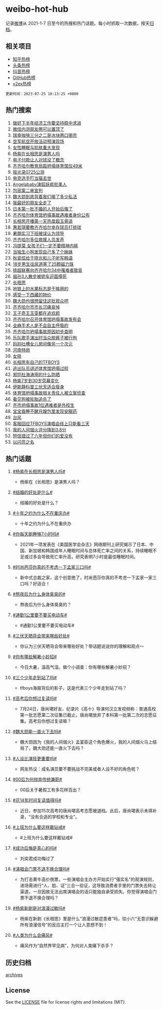 # weibo-hot-hub

记录[微博](https://www.weibo.com)从 2021-1-7 日至今的热搜和热门话题。每小时抓取一次数据，按天[归档](archives)。

## 相关项目

- [知乎热榜](https://github.com/lonnyzhang423/zhihu-hot-hub)
- [头条热榜](https://github.com/lonnyzhang423/toutiao-hot-hub)
- [抖音热榜](https://github.com/lonnyzhang423/douyin-hot-hub)
- [GitHub热榜](https://github.com/lonnyzhang423/github-hot-hub)
- [v2ex热榜](https://github.com/lonnyzhang423/v2ex-hot-hub)


`更新时间：2023-07-25 10:13:25 +0800`

## 热门搜索

1. [做好下半年经济工作要坚持稳中求进](https://m.weibo.cn/search?containerid=100103type%3D1%26t%3D10%26q%3D%23%E5%81%9A%E5%A5%BD%E4%B8%8B%E5%8D%8A%E5%B9%B4%E7%BB%8F%E6%B5%8E%E5%B7%A5%E4%BD%9C%E8%A6%81%E5%9D%9A%E6%8C%81%E7%A8%B3%E4%B8%AD%E6%B1%82%E8%BF%9B%23&stream_entry_id=51&isnewpage=1&extparam=seat%3D1%26dgr%3D0%26stream_entry_id%3D51%26pos%3D0%26c_type%3D51%26filter_type%3Drealtimehot%26cate%3D10103%26display_time%3D1690251204%26pre_seqid%3D169025120442302265684&luicode=10000011&lfid=106003type%253D25%2526t%253D3%2526disable_hot%253D1%2526filter_type%253Drealtimehot)
1. [微信内测朋友圈可以置顶了](https://m.weibo.cn/search?containerid=100103type%3D1%26t%3D10%26q%3D%23%E5%BE%AE%E4%BF%A1%E5%86%85%E6%B5%8B%E6%9C%8B%E5%8F%8B%E5%9C%88%E5%8F%AF%E4%BB%A5%E7%BD%AE%E9%A1%B6%E4%BA%86%23&stream_entry_id=31&isnewpage=1&extparam=seat%3D1%26pos%3D0%26realpos%3D1%26lcate%3D5001%26dgr%3D0%26cate%3D5001%26stream_entry_id%3D31%26q%3D%2523%25E5%25BE%25AE%25E4%25BF%25A1%25E5%2586%2585%25E6%25B5%258B%25E6%259C%258B%25E5%258F%258B%25E5%259C%2588%25E5%258F%25AF%25E4%25BB%25A5%25E7%25BD%25AE%25E9%25A1%25B6%25E4%25BA%2586%2523%26filter_type%3Drealtimehot%26c_type%3D31%26flag%3D2%26band_rank%3D1%26display_time%3D1690251204%26pre_seqid%3D169025120442302265684&luicode=10000011&lfid=106003type%253D25%2526t%253D3%2526disable_hot%253D1%2526filter_type%253Drealtimehot)
1. [瑞幸咖啡三分之二是冰块两口喝完](https://m.weibo.cn/search?containerid=100103type%3D1%26t%3D10%26q%3D%23%E7%91%9E%E5%B9%B8%E5%92%96%E5%95%A1%E4%B8%89%E5%88%86%E4%B9%8B%E4%BA%8C%E6%98%AF%E5%86%B0%E5%9D%97%E4%B8%A4%E5%8F%A3%E5%96%9D%E5%AE%8C%23&stream_entry_id=31&isnewpage=1&extparam=seat%3D1%26pos%3D1%26realpos%3D2%26lcate%3D5001%26dgr%3D0%26cate%3D5001%26stream_entry_id%3D31%26q%3D%2523%25E7%2591%259E%25E5%25B9%25B8%25E5%2592%2596%25E5%2595%25A1%25E4%25B8%2589%25E5%2588%2586%25E4%25B9%258B%25E4%25BA%258C%25E6%2598%25AF%25E5%2586%25B0%25E5%259D%2597%25E4%25B8%25A4%25E5%258F%25A3%25E5%2596%259D%25E5%25AE%258C%2523%26filter_type%3Drealtimehot%26c_type%3D31%26flag%3D2%26band_rank%3D2%26display_time%3D1690251204%26pre_seqid%3D169025120442302265684&luicode=10000011&lfid=106003type%253D25%2526t%253D3%2526disable_hot%253D1%2526filter_type%253Drealtimehot)
1. [空军航空开放活动预演现场](https://m.weibo.cn/search?containerid=100103type%3D1%26t%3D10%26q%3D%23%E7%A9%BA%E5%86%9B%E8%88%AA%E7%A9%BA%E5%BC%80%E6%94%BE%E6%B4%BB%E5%8A%A8%E9%A2%84%E6%BC%94%E7%8E%B0%E5%9C%BA%23&stream_entry_id=31&isnewpage=1&extparam=seat%3D1%26pos%3D2%26realpos%3D3%26lcate%3D5001%26dgr%3D0%26cate%3D5001%26stream_entry_id%3D31%26q%3D%2523%25E7%25A9%25BA%25E5%2586%259B%25E8%2588%25AA%25E7%25A9%25BA%25E5%25BC%2580%25E6%2594%25BE%25E6%25B4%25BB%25E5%258A%25A8%25E9%25A2%2584%25E6%25BC%2594%25E7%258E%25B0%25E5%259C%25BA%2523%26filter_type%3Drealtimehot%26c_type%3D31%26flag%3D0%26band_rank%3D3%26display_time%3D1690251204%26pre_seqid%3D169025120442302265684&luicode=10000011&lfid=106003type%253D25%2526t%253D3%2526disable_hot%253D1%2526filter_type%253Drealtimehot)
1. [女性睡眠与肌肤重大发现](https://m.weibo.cn/search?containerid=100103type%3D1%26t%3D10%26q%3D%23%E5%A5%B3%E6%80%A7%E7%9D%A1%E7%9C%A0%E4%B8%8E%E8%82%8C%E8%82%A4%E9%87%8D%E5%A4%A7%E5%8F%91%E7%8E%B0%23&stream_entry_id=31&isnewpage=1&extparam=seat%3D1%26is_ad_pos%3D1%26pos%3D3%26lcate%3D5001%26topic_ad%3D1%26dgr%3D0%26cate%3D5001%26stream_entry_id%3D31%26q%3D%2523%25E5%25A5%25B3%25E6%2580%25A7%25E7%259D%25A1%25E7%259C%25A0%25E4%25B8%258E%25E8%2582%258C%25E8%2582%25A4%25E9%2587%258D%25E5%25A4%25A7%25E5%258F%2591%25E7%258E%25B0%2523%26filter_type%3Drealtimehot%26c_type%3D31%26adid%3D197213%26band_rank%3D4%26display_time%3D1690251204%26pre_seqid%3D169025120442302265684&luicode=10000011&lfid=106003type%253D25%2526t%253D3%2526disable_hot%253D1%2526filter_type%253Drealtimehot)
1. [杨紫在长相思是演男人吗](https://m.weibo.cn/search?containerid=100103type%3D1%26t%3D10%26q%3D%23%E6%9D%A8%E7%B4%AB%E5%9C%A8%E9%95%BF%E7%9B%B8%E6%80%9D%E6%98%AF%E6%BC%94%E7%94%B7%E4%BA%BA%E5%90%97%23&stream_entry_id=31&isnewpage=1&extparam=seat%3D1%26pos%3D4%26realpos%3D4%26lcate%3D5001%26dgr%3D0%26cate%3D5001%26stream_entry_id%3D31%26q%3D%2523%25E6%259D%25A8%25E7%25B4%25AB%25E5%259C%25A8%25E9%2595%25BF%25E7%259B%25B8%25E6%2580%259D%25E6%2598%25AF%25E6%25BC%2594%25E7%2594%25B7%25E4%25BA%25BA%25E5%2590%2597%2523%26filter_type%3Drealtimehot%26c_type%3D31%26flag%3D2%26band_rank%3D4%26display_time%3D1690251204%26pre_seqid%3D169025120442302265684&luicode=10000011&lfid=106003type%253D25%2526t%253D3%2526disable_hot%253D1%2526filter_type%253Drealtimehot)
1. [电子付款让人对钱没了概念](https://m.weibo.cn/search?containerid=100103type%3D1%26t%3D10%26q%3D%23%E7%94%B5%E5%AD%90%E4%BB%98%E6%AC%BE%E8%AE%A9%E4%BA%BA%E5%AF%B9%E9%92%B1%E6%B2%A1%E4%BA%86%E6%A6%82%E5%BF%B5%23&stream_entry_id=31&isnewpage=1&extparam=seat%3D1%26pos%3D5%26realpos%3D5%26lcate%3D5001%26dgr%3D0%26cate%3D5001%26stream_entry_id%3D31%26q%3D%2523%25E7%2594%25B5%25E5%25AD%2590%25E4%25BB%2598%25E6%25AC%25BE%25E8%25AE%25A9%25E4%25BA%25BA%25E5%25AF%25B9%25E9%2592%25B1%25E6%25B2%25A1%25E4%25BA%2586%25E6%25A6%2582%25E5%25BF%25B5%2523%26filter_type%3Drealtimehot%26c_type%3D31%26flag%3D0%26band_rank%3D5%26display_time%3D1690251204%26pre_seqid%3D169025120442302265684&luicode=10000011&lfid=106003type%253D25%2526t%253D3%2526disable_hot%253D1%2526filter_type%253Drealtimehot)
1. [齐齐哈尔教育局距坍塌体育馆仅49米](https://m.weibo.cn/search?containerid=100103type%3D1%26t%3D10%26q%3D%23%E9%BD%90%E9%BD%90%E5%93%88%E5%B0%94%E6%95%99%E8%82%B2%E5%B1%80%E8%B7%9D%E5%9D%8D%E5%A1%8C%E4%BD%93%E8%82%B2%E9%A6%86%E4%BB%8549%E7%B1%B3%23&stream_entry_id=31&isnewpage=1&extparam=seat%3D1%26pos%3D6%26realpos%3D6%26lcate%3D5001%26dgr%3D0%26cate%3D5001%26stream_entry_id%3D31%26q%3D%2523%25E9%25BD%2590%25E9%25BD%2590%25E5%2593%2588%25E5%25B0%2594%25E6%2595%2599%25E8%2582%25B2%25E5%25B1%2580%25E8%25B7%259D%25E5%259D%258D%25E5%25A1%258C%25E4%25BD%2593%25E8%2582%25B2%25E9%25A6%2586%25E4%25BB%258549%25E7%25B1%25B3%2523%26filter_type%3Drealtimehot%26c_type%3D31%26flag%3D1%26band_rank%3D6%26display_time%3D1690251204%26pre_seqid%3D169025120442302265684&luicode=10000011&lfid=106003type%253D25%2526t%253D3%2526disable_hot%253D1%2526filter_type%253Drealtimehot)
1. [摇光录0725公测](https://m.weibo.cn/search?containerid=100103type%3D1%26t%3D10%26q%3D%23%E6%91%87%E5%85%89%E5%BD%950725%E5%85%AC%E6%B5%8B%23&stream_entry_id=31&isnewpage=1&extparam=seat%3D1%26is_ad_pos%3D1%26pos%3D7%26lcate%3D5001%26topic_ad%3D1%26dgr%3D0%26cate%3D5001%26stream_entry_id%3D31%26q%3D%2523%25E6%2591%2587%25E5%2585%2589%25E5%25BD%25950725%25E5%2585%25AC%25E6%25B5%258B%2523%26filter_type%3Drealtimehot%26c_type%3D31%26adid%3D196485%26band_rank%3D7%26display_time%3D1690251204%26pre_seqid%3D169025120442302265684&luicode=10000011&lfid=106003type%253D25%2526t%253D3%2526disable_hot%253D1%2526filter_type%253Drealtimehot)
1. [电竞选手叮当猫去世](https://m.weibo.cn/search?containerid=100103type%3D1%26t%3D10%26q%3D%E7%94%B5%E7%AB%9E%E9%80%89%E6%89%8B%E5%8F%AE%E5%BD%93%E7%8C%AB%E5%8E%BB%E4%B8%96&stream_entry_id=31&isnewpage=1&extparam=seat%3D1%26pos%3D8%26realpos%3D7%26lcate%3D5001%26dgr%3D0%26cate%3D5001%26stream_entry_id%3D31%26q%3D%25E7%2594%25B5%25E7%25AB%259E%25E9%2580%2589%25E6%2589%258B%25E5%258F%25AE%25E5%25BD%2593%25E7%258C%25AB%25E5%258E%25BB%25E4%25B8%2596%26filter_type%3Drealtimehot%26c_type%3D31%26flag%3D2%26band_rank%3D7%26display_time%3D1690251204%26pre_seqid%3D169025120442302265684&luicode=10000011&lfid=106003type%253D25%2526t%253D3%2526disable_hot%253D1%2526filter_type%253Drealtimehot)
1. [Angelababy演狐妖疯批美人](https://m.weibo.cn/search?containerid=100103type%3D1%26t%3D10%26q%3D%23Angelababy%E6%BC%94%E7%8B%90%E5%A6%96%E7%96%AF%E6%89%B9%E7%BE%8E%E4%BA%BA%23&stream_entry_id=31&isnewpage=1&extparam=seat%3D1%26pos%3D9%26realpos%3D8%26lcate%3D5001%26dgr%3D0%26cate%3D5001%26stream_entry_id%3D31%26q%3D%2523Angelababy%25E6%25BC%2594%25E7%258B%2590%25E5%25A6%2596%25E7%2596%25AF%25E6%2589%25B9%25E7%25BE%258E%25E4%25BA%25BA%2523%26filter_type%3Drealtimehot%26c_type%3D31%26flag%3D1%26band_rank%3D8%26display_time%3D1690251204%26pre_seqid%3D169025120442302265684&luicode=10000011&lfid=106003type%253D25%2526t%253D3%2526disable_hot%253D1%2526filter_type%253Drealtimehot)
1. [包丽案二审宣判](https://m.weibo.cn/search?containerid=100103type%3D1%26t%3D10%26q%3D%23%E5%8C%85%E4%B8%BD%E6%A1%88%E4%BA%8C%E5%AE%A1%E5%AE%A3%E5%88%A4%23&stream_entry_id=31&isnewpage=1&extparam=seat%3D1%26pos%3D10%26realpos%3D9%26lcate%3D5001%26dgr%3D0%26cate%3D5001%26stream_entry_id%3D31%26q%3D%2523%25E5%258C%2585%25E4%25B8%25BD%25E6%25A1%2588%25E4%25BA%258C%25E5%25AE%25A1%25E5%25AE%25A3%25E5%2588%25A4%2523%26filter_type%3Drealtimehot%26c_type%3D31%26flag%3D1%26band_rank%3D9%26display_time%3D1690251204%26pre_seqid%3D169025120442302265684&luicode=10000011&lfid=106003type%253D25%2526t%253D3%2526disable_hot%253D1%2526filter_type%253Drealtimehot)
1. [魏大勋到底背着我们接了多少私活](https://m.weibo.cn/search?containerid=100103type%3D1%26t%3D10%26q%3D%23%E9%AD%8F%E5%A4%A7%E5%8B%8B%E5%88%B0%E5%BA%95%E8%83%8C%E7%9D%80%E6%88%91%E4%BB%AC%E6%8E%A5%E4%BA%86%E5%A4%9A%E5%B0%91%E7%A7%81%E6%B4%BB%23&stream_entry_id=31&isnewpage=1&extparam=seat%3D1%26pos%3D11%26realpos%3D10%26lcate%3D5001%26dgr%3D0%26cate%3D5001%26stream_entry_id%3D31%26q%3D%2523%25E9%25AD%258F%25E5%25A4%25A7%25E5%258B%258B%25E5%2588%25B0%25E5%25BA%2595%25E8%2583%258C%25E7%259D%2580%25E6%2588%2591%25E4%25BB%25AC%25E6%258E%25A5%25E4%25BA%2586%25E5%25A4%259A%25E5%25B0%2591%25E7%25A7%2581%25E6%25B4%25BB%2523%26filter_type%3Drealtimehot%26c_type%3D31%26flag%3D1%26band_rank%3D10%26display_time%3D1690251204%26pre_seqid%3D169025120442302265684&luicode=10000011&lfid=106003type%253D25%2526t%253D3%2526disable_hot%253D1%2526filter_type%253Drealtimehot)
1. [我最好的朋友全走了](https://m.weibo.cn/search?containerid=100103type%3D1%26t%3D10%26q%3D%23%E6%88%91%E6%9C%80%E5%A5%BD%E7%9A%84%E6%9C%8B%E5%8F%8B%E5%85%A8%E8%B5%B0%E4%BA%86%23&stream_entry_id=31&isnewpage=1&extparam=seat%3D1%26pos%3D12%26realpos%3D11%26lcate%3D5001%26dgr%3D0%26cate%3D5001%26stream_entry_id%3D31%26q%3D%2523%25E6%2588%2591%25E6%259C%2580%25E5%25A5%25BD%25E7%259A%2584%25E6%259C%258B%25E5%258F%258B%25E5%2585%25A8%25E8%25B5%25B0%25E4%25BA%2586%2523%26filter_type%3Drealtimehot%26c_type%3D31%26flag%3D2%26band_rank%3D11%26display_time%3D1690251204%26pre_seqid%3D169025120442302265684&luicode=10000011&lfid=106003type%253D25%2526t%253D3%2526disable_hot%253D1%2526filter_type%253Drealtimehot)
1. [日本第一批不婚的人开始后悔了](https://m.weibo.cn/search?containerid=100103type%3D1%26t%3D10%26q%3D%23%E6%97%A5%E6%9C%AC%E7%AC%AC%E4%B8%80%E6%89%B9%E4%B8%8D%E5%A9%9A%E7%9A%84%E4%BA%BA%E5%BC%80%E5%A7%8B%E5%90%8E%E6%82%94%E4%BA%86%23&stream_entry_id=31&isnewpage=1&extparam=seat%3D1%26pos%3D13%26realpos%3D12%26lcate%3D5001%26dgr%3D0%26cate%3D5001%26stream_entry_id%3D31%26q%3D%2523%25E6%2597%25A5%25E6%259C%25AC%25E7%25AC%25AC%25E4%25B8%2580%25E6%2589%25B9%25E4%25B8%258D%25E5%25A9%259A%25E7%259A%2584%25E4%25BA%25BA%25E5%25BC%2580%25E5%25A7%258B%25E5%2590%258E%25E6%2582%2594%25E4%25BA%2586%2523%26filter_type%3Drealtimehot%26c_type%3D31%26flag%3D0%26band_rank%3D12%26display_time%3D1690251204%26pre_seqid%3D169025120442302265684&luicode=10000011&lfid=106003type%253D25%2526t%253D3%2526disable_hot%253D1%2526filter_type%253Drealtimehot)
1. [齐齐哈尔体育馆坍塌事故遇难者身份公布](https://m.weibo.cn/search?containerid=100103type%3D1%26t%3D10%26q%3D%23%E9%BD%90%E9%BD%90%E5%93%88%E5%B0%94%E4%BD%93%E8%82%B2%E9%A6%86%E5%9D%8D%E5%A1%8C%E4%BA%8B%E6%95%85%E9%81%87%E9%9A%BE%E8%80%85%E8%BA%AB%E4%BB%BD%E5%85%AC%E5%B8%83%23&stream_entry_id=31&isnewpage=1&extparam=seat%3D1%26pos%3D14%26realpos%3D13%26lcate%3D5001%26dgr%3D0%26cate%3D5001%26stream_entry_id%3D31%26q%3D%2523%25E9%25BD%2590%25E9%25BD%2590%25E5%2593%2588%25E5%25B0%2594%25E4%25BD%2593%25E8%2582%25B2%25E9%25A6%2586%25E5%259D%258D%25E5%25A1%258C%25E4%25BA%258B%25E6%2595%2585%25E9%2581%2587%25E9%259A%25BE%25E8%2580%2585%25E8%25BA%25AB%25E4%25BB%25BD%25E5%2585%25AC%25E5%25B8%2583%2523%26filter_type%3Drealtimehot%26c_type%3D31%26flag%3D0%26band_rank%3D13%26display_time%3D1690251204%26pre_seqid%3D169025120442302265684&luicode=10000011&lfid=106003type%253D25%2526t%253D3%2526disable_hot%253D1%2526filter_type%253Drealtimehot)
1. [长相思开播第一天热度超玉骨遥](https://m.weibo.cn/search?containerid=100103type%3D1%26t%3D10%26q%3D%23%E9%95%BF%E7%9B%B8%E6%80%9D%E5%BC%80%E6%92%AD%E7%AC%AC%E4%B8%80%E5%A4%A9%E7%83%AD%E5%BA%A6%E8%B6%85%E7%8E%89%E9%AA%A8%E9%81%A5%23&stream_entry_id=31&isnewpage=1&extparam=seat%3D1%26pos%3D15%26realpos%3D14%26lcate%3D5001%26dgr%3D0%26cate%3D5001%26stream_entry_id%3D31%26q%3D%2523%25E9%2595%25BF%25E7%259B%25B8%25E6%2580%259D%25E5%25BC%2580%25E6%2592%25AD%25E7%25AC%25AC%25E4%25B8%2580%25E5%25A4%25A9%25E7%2583%25AD%25E5%25BA%25A6%25E8%25B6%2585%25E7%258E%2589%25E9%25AA%25A8%25E9%2581%25A5%2523%26filter_type%3Drealtimehot%26c_type%3D31%26flag%3D1%26band_rank%3D14%26display_time%3D1690251204%26pre_seqid%3D169025120442302265684&luicode=10000011&lfid=106003type%253D25%2526t%253D3%2526disable_hot%253D1%2526filter_type%253Drealtimehot)
1. [惠若琪要教齐齐哈尔幸存球员打排球](https://m.weibo.cn/search?containerid=100103type%3D1%26t%3D10%26q%3D%23%E6%83%A0%E8%8B%A5%E7%90%AA%E8%A6%81%E6%95%99%E9%BD%90%E9%BD%90%E5%93%88%E5%B0%94%E5%B9%B8%E5%AD%98%E7%90%83%E5%91%98%E6%89%93%E6%8E%92%E7%90%83%23&stream_entry_id=31&isnewpage=1&extparam=seat%3D1%26pos%3D16%26realpos%3D15%26lcate%3D5001%26dgr%3D0%26cate%3D5001%26stream_entry_id%3D31%26q%3D%2523%25E6%2583%25A0%25E8%258B%25A5%25E7%2590%25AA%25E8%25A6%2581%25E6%2595%2599%25E9%25BD%2590%25E9%25BD%2590%25E5%2593%2588%25E5%25B0%2594%25E5%25B9%25B8%25E5%25AD%2598%25E7%2590%2583%25E5%2591%2598%25E6%2589%2593%25E6%258E%2592%25E7%2590%2583%2523%26filter_type%3Drealtimehot%26c_type%3D31%26flag%3D0%26band_rank%3D15%26display_time%3D1690251204%26pre_seqid%3D169025120442302265684&luicode=10000011&lfid=106003type%253D25%2526t%253D3%2526disable_hot%253D1%2526filter_type%253Drealtimehot)
1. [暑期实习下班被误认为领导](https://m.weibo.cn/search?containerid=100103type%3D1%26t%3D10%26q%3D%23%E6%9A%91%E6%9C%9F%E5%AE%9E%E4%B9%A0%E4%B8%8B%E7%8F%AD%E8%A2%AB%E8%AF%AF%E8%AE%A4%E4%B8%BA%E9%A2%86%E5%AF%BC%23&stream_entry_id=31&isnewpage=1&extparam=seat%3D1%26pos%3D17%26realpos%3D16%26lcate%3D5001%26dgr%3D0%26cate%3D5001%26stream_entry_id%3D31%26q%3D%2523%25E6%259A%2591%25E6%259C%259F%25E5%25AE%259E%25E4%25B9%25A0%25E4%25B8%258B%25E7%258F%25AD%25E8%25A2%25AB%25E8%25AF%25AF%25E8%25AE%25A4%25E4%25B8%25BA%25E9%25A2%2586%25E5%25AF%25BC%2523%26filter_type%3Drealtimehot%26c_type%3D31%26flag%3D1%26band_rank%3D16%26display_time%3D1690251204%26pre_seqid%3D169025120442302265684&luicode=10000011&lfid=106003type%253D25%2526t%253D3%2526disable_hot%253D1%2526filter_type%253Drealtimehot)
1. [齐齐哈尔多位救援人员发声](https://m.weibo.cn/search?containerid=100103type%3D1%26t%3D10%26q%3D%23%E9%BD%90%E9%BD%90%E5%93%88%E5%B0%94%E5%A4%9A%E4%BD%8D%E6%95%91%E6%8F%B4%E4%BA%BA%E5%91%98%E5%8F%91%E5%A3%B0%23&stream_entry_id=31&isnewpage=1&extparam=seat%3D1%26pos%3D18%26realpos%3D17%26lcate%3D5001%26dgr%3D0%26cate%3D5001%26stream_entry_id%3D31%26q%3D%2523%25E9%25BD%2590%25E9%25BD%2590%25E5%2593%2588%25E5%25B0%2594%25E5%25A4%259A%25E4%25BD%258D%25E6%2595%2591%25E6%258F%25B4%25E4%25BA%25BA%25E5%2591%2598%25E5%258F%2591%25E5%25A3%25B0%2523%26filter_type%3Drealtimehot%26c_type%3D31%26flag%3D0%26band_rank%3D17%26display_time%3D1690251204%26pre_seqid%3D169025120442302265684&luicode=10000011&lfid=106003type%253D25%2526t%253D3%2526disable_hot%253D1%2526filter_type%253Drealtimehot)
1. [冯提莫 女孩子们一定不要精神内耗](https://m.weibo.cn/search?containerid=100103type%3D1%26t%3D10%26q%3D%E5%86%AF%E6%8F%90%E8%8E%AB+%E5%A5%B3%E5%AD%A9%E5%AD%90%E4%BB%AC%E4%B8%80%E5%AE%9A%E4%B8%8D%E8%A6%81%E7%B2%BE%E7%A5%9E%E5%86%85%E8%80%97&stream_entry_id=31&isnewpage=1&extparam=seat%3D1%26pos%3D19%26realpos%3D18%26lcate%3D5001%26dgr%3D0%26cate%3D5001%26stream_entry_id%3D31%26q%3D%25E5%2586%25AF%25E6%258F%2590%25E8%258E%25AB%2520%25E5%25A5%25B3%25E5%25AD%25A9%25E5%25AD%2590%25E4%25BB%25AC%25E4%25B8%2580%25E5%25AE%259A%25E4%25B8%258D%25E8%25A6%2581%25E7%25B2%25BE%25E7%25A5%259E%25E5%2586%2585%25E8%2580%2597%26filter_type%3Drealtimehot%26c_type%3D31%26flag%3D0%26band_rank%3D18%26display_time%3D1690251204%26pre_seqid%3D169025120442302265684&luicode=10000011&lfid=106003type%253D25%2526t%253D3%2526disable_hot%253D1%2526filter_type%253Drealtimehot)
1. [当独生小狗发现自己多了个妹妹](https://m.weibo.cn/search?containerid=100103type%3D1%26t%3D10%26q%3D%E5%BD%93%E7%8B%AC%E7%94%9F%E5%B0%8F%E7%8B%97%E5%8F%91%E7%8E%B0%E8%87%AA%E5%B7%B1%E5%A4%9A%E4%BA%86%E4%B8%AA%E5%A6%B9%E5%A6%B9&stream_entry_id=31&isnewpage=1&extparam=seat%3D1%26pos%3D20%26realpos%3D19%26lcate%3D5001%26dgr%3D0%26cate%3D5001%26stream_entry_id%3D31%26q%3D%25E5%25BD%2593%25E7%258B%25AC%25E7%2594%259F%25E5%25B0%258F%25E7%258B%2597%25E5%258F%2591%25E7%258E%25B0%25E8%2587%25AA%25E5%25B7%25B1%25E5%25A4%259A%25E4%25BA%2586%25E4%25B8%25AA%25E5%25A6%25B9%25E5%25A6%25B9%26filter_type%3Drealtimehot%26c_type%3D31%26flag%3D0%26band_rank%3D19%26display_time%3D1690251204%26pre_seqid%3D169025120442302265684&luicode=10000011&lfid=106003type%253D25%2526t%253D3%2526disable_hot%253D1%2526filter_type%253Drealtimehot)
1. [秋瓷炫给于晓光和儿子听写韩语](https://m.weibo.cn/search?containerid=100103type%3D1%26t%3D10%26q%3D%23%E7%A7%8B%E7%93%B7%E7%82%AB%E7%BB%99%E4%BA%8E%E6%99%93%E5%85%89%E5%92%8C%E5%84%BF%E5%AD%90%E5%90%AC%E5%86%99%E9%9F%A9%E8%AF%AD%23&stream_entry_id=31&isnewpage=1&extparam=seat%3D1%26pos%3D21%26realpos%3D20%26lcate%3D5001%26dgr%3D0%26cate%3D5001%26stream_entry_id%3D31%26q%3D%2523%25E7%25A7%258B%25E7%2593%25B7%25E7%2582%25AB%25E7%25BB%2599%25E4%25BA%258E%25E6%2599%2593%25E5%2585%2589%25E5%2592%258C%25E5%2584%25BF%25E5%25AD%2590%25E5%2590%25AC%25E5%2586%2599%25E9%259F%25A9%25E8%25AF%25AD%2523%26filter_type%3Drealtimehot%26c_type%3D31%26flag%3D0%26band_rank%3D20%26display_time%3D1690251204%26pre_seqid%3D169025120442302265684&luicode=10000011&lfid=106003type%253D25%2526t%253D3%2526disable_hot%253D1%2526filter_type%253Drealtimehot)
1. [18岁男生往尿道塞了25颗磁力珠](https://m.weibo.cn/search?containerid=100103type%3D1%26t%3D10%26q%3D%2318%E5%B2%81%E7%94%B7%E7%94%9F%E5%BE%80%E5%B0%BF%E9%81%93%E5%A1%9E%E4%BA%8625%E9%A2%97%E7%A3%81%E5%8A%9B%E7%8F%A0%23&stream_entry_id=31&isnewpage=1&extparam=seat%3D1%26pos%3D22%26realpos%3D21%26lcate%3D5001%26dgr%3D0%26cate%3D5001%26stream_entry_id%3D31%26q%3D%252318%25E5%25B2%2581%25E7%2594%25B7%25E7%2594%259F%25E5%25BE%2580%25E5%25B0%25BF%25E9%2581%2593%25E5%25A1%259E%25E4%25BA%258625%25E9%25A2%2597%25E7%25A3%2581%25E5%258A%259B%25E7%258F%25A0%2523%26filter_type%3Drealtimehot%26c_type%3D31%26flag%3D1%26band_rank%3D21%26display_time%3D1690251204%26pre_seqid%3D169025120442302265684&luicode=10000011&lfid=106003type%253D25%2526t%253D3%2526disable_hot%253D1%2526filter_type%253Drealtimehot)
1. [排超联赛向齐齐哈尔34中罹难者致哀](https://m.weibo.cn/search?containerid=100103type%3D1%26t%3D10%26q%3D%23%E6%8E%92%E8%B6%85%E8%81%94%E8%B5%9B%E5%90%91%E9%BD%90%E9%BD%90%E5%93%88%E5%B0%9434%E4%B8%AD%E7%BD%B9%E9%9A%BE%E8%80%85%E8%87%B4%E5%93%80%23&stream_entry_id=31&isnewpage=1&extparam=seat%3D1%26pos%3D23%26realpos%3D22%26lcate%3D5001%26dgr%3D0%26cate%3D5001%26stream_entry_id%3D31%26q%3D%2523%25E6%258E%2592%25E8%25B6%2585%25E8%2581%2594%25E8%25B5%259B%25E5%2590%2591%25E9%25BD%2590%25E9%25BD%2590%25E5%2593%2588%25E5%25B0%259434%25E4%25B8%25AD%25E7%25BD%25B9%25E9%259A%25BE%25E8%2580%2585%25E8%2587%25B4%25E5%2593%2580%2523%26filter_type%3Drealtimehot%26c_type%3D31%26flag%3D1%26band_rank%3D22%26display_time%3D1690251204%26pre_seqid%3D169025120442302265684&luicode=10000011&lfid=106003type%253D25%2526t%253D3%2526disable_hot%253D1%2526filter_type%253Drealtimehot)
1. [祖孙3人散步被轿车迎面撞死](https://m.weibo.cn/search?containerid=100103type%3D1%26t%3D10%26q%3D%23%E7%A5%96%E5%AD%993%E4%BA%BA%E6%95%A3%E6%AD%A5%E8%A2%AB%E8%BD%BF%E8%BD%A6%E8%BF%8E%E9%9D%A2%E6%92%9E%E6%AD%BB%23&stream_entry_id=31&isnewpage=1&extparam=seat%3D1%26pos%3D24%26realpos%3D23%26lcate%3D5001%26dgr%3D0%26cate%3D5001%26stream_entry_id%3D31%26q%3D%2523%25E7%25A5%2596%25E5%25AD%25993%25E4%25BA%25BA%25E6%2595%25A3%25E6%25AD%25A5%25E8%25A2%25AB%25E8%25BD%25BF%25E8%25BD%25A6%25E8%25BF%258E%25E9%259D%25A2%25E6%2592%259E%25E6%25AD%25BB%2523%26filter_type%3Drealtimehot%26c_type%3D31%26flag%3D0%26band_rank%3D23%26display_time%3D1690251204%26pre_seqid%3D169025120442302265684&luicode=10000011&lfid=106003type%253D25%2526t%253D3%2526disable_hot%253D1%2526filter_type%253Drealtimehot)
1. [长相思](https://m.weibo.cn/search?containerid=100103type%3D1%26t%3D10%26q%3D%E9%95%BF%E7%9B%B8%E6%80%9D&stream_entry_id=31&isnewpage=1&extparam=seat%3D1%26pos%3D25%26realpos%3D24%26lcate%3D5001%26dgr%3D0%26cate%3D5001%26stream_entry_id%3D31%26q%3D%25E9%2595%25BF%25E7%259B%25B8%25E6%2580%259D%26filter_type%3Drealtimehot%26c_type%3D31%26flag%3D0%26band_rank%3D24%26display_time%3D1690251204%26pre_seqid%3D169025120442302265684&luicode=10000011&lfid=106003type%253D25%2526t%253D3%2526disable_hot%253D1%2526filter_type%253Drealtimehot)
1. [地铁上的水果标志是干嘛用的](https://m.weibo.cn/search?containerid=100103type%3D1%26t%3D10%26q%3D%23%E5%9C%B0%E9%93%81%E4%B8%8A%E7%9A%84%E6%B0%B4%E6%9E%9C%E6%A0%87%E5%BF%97%E6%98%AF%E5%B9%B2%E5%98%9B%E7%94%A8%E7%9A%84%23&stream_entry_id=31&isnewpage=1&extparam=seat%3D1%26pos%3D26%26realpos%3D25%26lcate%3D5001%26dgr%3D0%26cate%3D5001%26stream_entry_id%3D31%26q%3D%2523%25E5%259C%25B0%25E9%2593%2581%25E4%25B8%258A%25E7%259A%2584%25E6%25B0%25B4%25E6%259E%259C%25E6%25A0%2587%25E5%25BF%2597%25E6%2598%25AF%25E5%25B9%25B2%25E5%2598%259B%25E7%2594%25A8%25E7%259A%2584%2523%26filter_type%3Drealtimehot%26c_type%3D31%26flag%3D0%26band_rank%3D25%26display_time%3D1690251204%26pre_seqid%3D169025120442302265684&luicode=10000011&lfid=106003type%253D25%2526t%253D3%2526disable_hot%253D1%2526filter_type%253Drealtimehot)
1. [感受一下西藏的物价](https://m.weibo.cn/search?containerid=100103type%3D1%26t%3D10%26q%3D%23%E6%84%9F%E5%8F%97%E4%B8%80%E4%B8%8B%E8%A5%BF%E8%97%8F%E7%9A%84%E7%89%A9%E4%BB%B7%23&stream_entry_id=31&isnewpage=1&extparam=seat%3D1%26pos%3D27%26realpos%3D26%26lcate%3D5001%26dgr%3D0%26cate%3D5001%26stream_entry_id%3D31%26q%3D%2523%25E6%2584%259F%25E5%258F%2597%25E4%25B8%2580%25E4%25B8%258B%25E8%25A5%25BF%25E8%2597%258F%25E7%259A%2584%25E7%2589%25A9%25E4%25BB%25B7%2523%26filter_type%3Drealtimehot%26c_type%3D31%26flag%3D1%26band_rank%3D26%26display_time%3D1690251204%26pre_seqid%3D169025120442302265684&luicode=10000011&lfid=106003type%253D25%2526t%253D3%2526disable_hot%253D1%2526filter_type%253Drealtimehot)
1. [魏大勋也很想留住这批观众吧](https://m.weibo.cn/search?containerid=100103type%3D1%26t%3D10%26q%3D%23%E9%AD%8F%E5%A4%A7%E5%8B%8B%E4%B9%9F%E5%BE%88%E6%83%B3%E7%95%99%E4%BD%8F%E8%BF%99%E6%89%B9%E8%A7%82%E4%BC%97%E5%90%A7%23&stream_entry_id=31&isnewpage=1&extparam=seat%3D1%26pos%3D28%26realpos%3D27%26lcate%3D5001%26dgr%3D0%26cate%3D5001%26stream_entry_id%3D31%26q%3D%2523%25E9%25AD%258F%25E5%25A4%25A7%25E5%258B%258B%25E4%25B9%259F%25E5%25BE%2588%25E6%2583%25B3%25E7%2595%2599%25E4%25BD%258F%25E8%25BF%2599%25E6%2589%25B9%25E8%25A7%2582%25E4%25BC%2597%25E5%2590%25A7%2523%26filter_type%3Drealtimehot%26c_type%3D31%26flag%3D1%26band_rank%3D27%26display_time%3D1690251204%26pre_seqid%3D169025120442302265684&luicode=10000011&lfid=106003type%253D25%2526t%253D3%2526disable_hot%253D1%2526filter_type%253Drealtimehot)
1. [齐齐哈尔市市长沉痛哀悼](https://m.weibo.cn/search?containerid=100103type%3D1%26t%3D10%26q%3D%23%E9%BD%90%E9%BD%90%E5%93%88%E5%B0%94%E5%B8%82%E5%B8%82%E9%95%BF%E6%B2%89%E7%97%9B%E5%93%80%E6%82%BC%23&stream_entry_id=31&isnewpage=1&extparam=seat%3D1%26pos%3D29%26realpos%3D28%26lcate%3D5001%26dgr%3D0%26cate%3D5001%26stream_entry_id%3D31%26q%3D%2523%25E9%25BD%2590%25E9%25BD%2590%25E5%2593%2588%25E5%25B0%2594%25E5%25B8%2582%25E5%25B8%2582%25E9%2595%25BF%25E6%25B2%2589%25E7%2597%259B%25E5%2593%2580%25E6%2582%25BC%2523%26filter_type%3Drealtimehot%26c_type%3D31%26flag%3D0%26band_rank%3D28%26display_time%3D1690251204%26pre_seqid%3D169025120442302265684&luicode=10000011&lfid=106003type%253D25%2526t%253D3%2526disable_hot%253D1%2526filter_type%253Drealtimehot)
1. [王子奇王玉雯都在追欢颜](https://m.weibo.cn/search?containerid=100103type%3D1%26t%3D10%26q%3D%23%E7%8E%8B%E5%AD%90%E5%A5%87%E7%8E%8B%E7%8E%89%E9%9B%AF%E9%83%BD%E5%9C%A8%E8%BF%BD%E6%AC%A2%E9%A2%9C%23&stream_entry_id=31&isnewpage=1&extparam=seat%3D1%26pos%3D30%26realpos%3D29%26lcate%3D5001%26dgr%3D0%26cate%3D5001%26stream_entry_id%3D31%26q%3D%2523%25E7%258E%258B%25E5%25AD%2590%25E5%25A5%2587%25E7%258E%258B%25E7%258E%2589%25E9%259B%25AF%25E9%2583%25BD%25E5%259C%25A8%25E8%25BF%25BD%25E6%25AC%25A2%25E9%25A2%259C%2523%26filter_type%3Drealtimehot%26c_type%3D31%26flag%3D0%26band_rank%3D29%26display_time%3D1690251204%26pre_seqid%3D169025120442302265684&luicode=10000011&lfid=106003type%253D25%2526t%253D3%2526disable_hot%253D1%2526filter_type%253Drealtimehot)
1. [齐齐哈尔召开体育馆坍塌事故发布会](https://m.weibo.cn/search?containerid=100103type%3D1%26t%3D10%26q%3D%23%E9%BD%90%E9%BD%90%E5%93%88%E5%B0%94%E5%8F%AC%E5%BC%80%E4%BD%93%E8%82%B2%E9%A6%86%E5%9D%8D%E5%A1%8C%E4%BA%8B%E6%95%85%E5%8F%91%E5%B8%83%E4%BC%9A%23&stream_entry_id=31&isnewpage=1&extparam=seat%3D1%26pos%3D31%26realpos%3D30%26lcate%3D5001%26dgr%3D0%26cate%3D5001%26stream_entry_id%3D31%26q%3D%2523%25E9%25BD%2590%25E9%25BD%2590%25E5%2593%2588%25E5%25B0%2594%25E5%258F%25AC%25E5%25BC%2580%25E4%25BD%2593%25E8%2582%25B2%25E9%25A6%2586%25E5%259D%258D%25E5%25A1%258C%25E4%25BA%258B%25E6%2595%2585%25E5%258F%2591%25E5%25B8%2583%25E4%25BC%259A%2523%26filter_type%3Drealtimehot%26c_type%3D31%26flag%3D0%26band_rank%3D30%26display_time%3D1690251204%26pre_seqid%3D169025120442302265684&luicode=10000011&lfid=106003type%253D25%2526t%253D3%2526disable_hot%253D1%2526filter_type%253Drealtimehot)
1. [全麻手术人是不会自主呼吸的](https://m.weibo.cn/search?containerid=100103type%3D1%26t%3D10%26q%3D%E5%85%A8%E9%BA%BB%E6%89%8B%E6%9C%AF%E4%BA%BA%E6%98%AF%E4%B8%8D%E4%BC%9A%E8%87%AA%E4%B8%BB%E5%91%BC%E5%90%B8%E7%9A%84&stream_entry_id=31&isnewpage=1&extparam=seat%3D1%26pos%3D32%26realpos%3D31%26lcate%3D5001%26dgr%3D0%26cate%3D5001%26stream_entry_id%3D31%26q%3D%25E5%2585%25A8%25E9%25BA%25BB%25E6%2589%258B%25E6%259C%25AF%25E4%25BA%25BA%25E6%2598%25AF%25E4%25B8%258D%25E4%25BC%259A%25E8%2587%25AA%25E4%25B8%25BB%25E5%2591%25BC%25E5%2590%25B8%25E7%259A%2584%26filter_type%3Drealtimehot%26c_type%3D31%26flag%3D0%26band_rank%3D31%26display_time%3D1690251204%26pre_seqid%3D169025120442302265684&luicode=10000011&lfid=106003type%253D25%2526t%253D3%2526disable_hot%253D1%2526filter_type%253Drealtimehot)
1. [齐齐哈尔坍塌事故原因初步查明](https://m.weibo.cn/search?containerid=100103type%3D1%26t%3D10%26q%3D%23%E9%BD%90%E9%BD%90%E5%93%88%E5%B0%94%E5%9D%8D%E5%A1%8C%E4%BA%8B%E6%95%85%E5%8E%9F%E5%9B%A0%E5%88%9D%E6%AD%A5%E6%9F%A5%E6%98%8E%23&stream_entry_id=31&isnewpage=1&extparam=seat%3D1%26pos%3D33%26realpos%3D32%26lcate%3D5001%26dgr%3D0%26cate%3D5001%26stream_entry_id%3D31%26q%3D%2523%25E9%25BD%2590%25E9%25BD%2590%25E5%2593%2588%25E5%25B0%2594%25E5%259D%258D%25E5%25A1%258C%25E4%25BA%258B%25E6%2595%2585%25E5%258E%259F%25E5%259B%25A0%25E5%2588%259D%25E6%25AD%25A5%25E6%259F%25A5%25E6%2598%258E%2523%26filter_type%3Drealtimehot%26c_type%3D31%26flag%3D0%26band_rank%3D32%26display_time%3D1690251204%26pre_seqid%3D169025120442302265684&luicode=10000011&lfid=106003type%253D25%2526t%253D3%2526disable_hot%253D1%2526filter_type%253Drealtimehot)
1. [乐队歌手演出时当众脱裤子被行拘](https://m.weibo.cn/search?containerid=100103type%3D1%26t%3D10%26q%3D%23%E4%B9%90%E9%98%9F%E6%AD%8C%E6%89%8B%E6%BC%94%E5%87%BA%E6%97%B6%E5%BD%93%E4%BC%97%E8%84%B1%E8%A3%A4%E5%AD%90%E8%A2%AB%E8%A1%8C%E6%8B%98%23&stream_entry_id=31&isnewpage=1&extparam=seat%3D1%26pos%3D34%26realpos%3D33%26lcate%3D5001%26dgr%3D0%26cate%3D5001%26stream_entry_id%3D31%26q%3D%2523%25E4%25B9%2590%25E9%2598%259F%25E6%25AD%258C%25E6%2589%258B%25E6%25BC%2594%25E5%2587%25BA%25E6%2597%25B6%25E5%25BD%2593%25E4%25BC%2597%25E8%2584%25B1%25E8%25A3%25A4%25E5%25AD%2590%25E8%25A2%25AB%25E8%25A1%258C%25E6%258B%2598%2523%26filter_type%3Drealtimehot%26c_type%3D31%26flag%3D0%26band_rank%3D33%26display_time%3D1690251204%26pre_seqid%3D169025120442302265684&luicode=10000011&lfid=106003type%253D25%2526t%253D3%2526disable_hot%253D1%2526filter_type%253Drealtimehot)
1. [妈妈吐槽女儿房间像另一个次元](https://m.weibo.cn/search?containerid=100103type%3D1%26t%3D10%26q%3D%23%E5%A6%88%E5%A6%88%E5%90%90%E6%A7%BD%E5%A5%B3%E5%84%BF%E6%88%BF%E9%97%B4%E5%83%8F%E5%8F%A6%E4%B8%80%E4%B8%AA%E6%AC%A1%E5%85%83%23&stream_entry_id=31&isnewpage=1&extparam=seat%3D1%26pos%3D35%26realpos%3D34%26lcate%3D5001%26dgr%3D0%26cate%3D5001%26stream_entry_id%3D31%26q%3D%2523%25E5%25A6%2588%25E5%25A6%2588%25E5%2590%2590%25E6%25A7%25BD%25E5%25A5%25B3%25E5%2584%25BF%25E6%2588%25BF%25E9%2597%25B4%25E5%2583%258F%25E5%258F%25A6%25E4%25B8%2580%25E4%25B8%25AA%25E6%25AC%25A1%25E5%2585%2583%2523%26filter_type%3Drealtimehot%26c_type%3D31%26flag%3D0%26band_rank%3D34%26display_time%3D1690251204%26pre_seqid%3D169025120442302265684&luicode=10000011&lfid=106003type%253D25%2526t%253D3%2526disable_hot%253D1%2526filter_type%253Drealtimehot)
1. [河南特岗](https://m.weibo.cn/search?containerid=100103type%3D1%26t%3D10%26q%3D%E6%B2%B3%E5%8D%97%E7%89%B9%E5%B2%97&stream_entry_id=31&isnewpage=1&extparam=seat%3D1%26pos%3D36%26realpos%3D35%26lcate%3D5001%26dgr%3D0%26cate%3D5001%26stream_entry_id%3D31%26q%3D%25E6%25B2%25B3%25E5%258D%2597%25E7%2589%25B9%25E5%25B2%2597%26filter_type%3Drealtimehot%26c_type%3D31%26flag%3D1%26band_rank%3D35%26display_time%3D1690251204%26pre_seqid%3D169025120442302265684&luicode=10000011&lfid=106003type%253D25%2526t%253D3%2526disable_hot%253D1%2526filter_type%253Drealtimehot)
1. [女排](https://m.weibo.cn/search?containerid=100103type%3D1%26t%3D10%26q%3D%E5%A5%B3%E6%8E%92&stream_entry_id=31&isnewpage=1&extparam=seat%3D1%26pos%3D37%26realpos%3D36%26lcate%3D5001%26dgr%3D0%26cate%3D5001%26stream_entry_id%3D31%26q%3D%25E5%25A5%25B3%25E6%258E%2592%26filter_type%3Drealtimehot%26c_type%3D31%26flag%3D1%26band_rank%3D36%26display_time%3D1690251204%26pre_seqid%3D169025120442302265684&luicode=10000011&lfid=106003type%253D25%2526t%253D3%2526disable_hot%253D1%2526filter_type%253Drealtimehot)
1. [长相思有自己的TFBOYS](https://m.weibo.cn/search?containerid=100103type%3D1%26t%3D10%26q%3D%23%E9%95%BF%E7%9B%B8%E6%80%9D%E6%9C%89%E8%87%AA%E5%B7%B1%E7%9A%84TFBOYS%23&stream_entry_id=31&isnewpage=1&extparam=seat%3D1%26pos%3D38%26realpos%3D37%26lcate%3D5001%26dgr%3D0%26cate%3D5001%26stream_entry_id%3D31%26q%3D%2523%25E9%2595%25BF%25E7%259B%25B8%25E6%2580%259D%25E6%259C%2589%25E8%2587%25AA%25E5%25B7%25B1%25E7%259A%2584TFBOYS%2523%26filter_type%3Drealtimehot%26c_type%3D31%26flag%3D1%26band_rank%3D37%26display_time%3D1690251204%26pre_seqid%3D169025120442302265684&luicode=10000011&lfid=106003type%253D25%2526t%253D3%2526disable_hot%253D1%2526filter_type%253Drealtimehot)
1. [逃出队员讲述体育馆坍塌过程](https://m.weibo.cn/search?containerid=100103type%3D1%26t%3D10%26q%3D%23%E9%80%83%E5%87%BA%E9%98%9F%E5%91%98%E8%AE%B2%E8%BF%B0%E4%BD%93%E8%82%B2%E9%A6%86%E5%9D%8D%E5%A1%8C%E8%BF%87%E7%A8%8B%23&stream_entry_id=31&isnewpage=1&extparam=seat%3D1%26pos%3D39%26realpos%3D38%26lcate%3D5001%26dgr%3D0%26cate%3D5001%26stream_entry_id%3D31%26q%3D%2523%25E9%2580%2583%25E5%2587%25BA%25E9%2598%259F%25E5%2591%2598%25E8%25AE%25B2%25E8%25BF%25B0%25E4%25BD%2593%25E8%2582%25B2%25E9%25A6%2586%25E5%259D%258D%25E5%25A1%258C%25E8%25BF%2587%25E7%25A8%258B%2523%26filter_type%3Drealtimehot%26c_type%3D31%26flag%3D1%26band_rank%3D38%26display_time%3D1690251204%26pre_seqid%3D169025120442302265684&luicode=10000011&lfid=106003type%253D25%2526t%253D3%2526disable_hot%253D1%2526filter_type%253Drealtimehot)
1. [郑恺杜海涛用的什么防晒](https://m.weibo.cn/search?containerid=100103type%3D1%26t%3D10%26q%3D%23%E9%83%91%E6%81%BA%E6%9D%9C%E6%B5%B7%E6%B6%9B%E7%94%A8%E7%9A%84%E4%BB%80%E4%B9%88%E9%98%B2%E6%99%92%23&stream_entry_id=31&isnewpage=1&extparam=seat%3D1%26pos%3D40%26realpos%3D39%26lcate%3D5001%26dgr%3D0%26cate%3D5001%26stream_entry_id%3D31%26q%3D%2523%25E9%2583%2591%25E6%2581%25BA%25E6%259D%259C%25E6%25B5%25B7%25E6%25B6%259B%25E7%2594%25A8%25E7%259A%2584%25E4%25BB%2580%25E4%25B9%2588%25E9%2598%25B2%25E6%2599%2592%2523%26filter_type%3Drealtimehot%26c_type%3D31%26flag%3D0%26band_rank%3D39%26display_time%3D1690251204%26pre_seqid%3D169025120442302265684&luicode=10000011&lfid=106003type%253D25%2526t%253D3%2526disable_hot%253D1%2526filter_type%253Drealtimehot)
1. [杨紫7岁到30岁荧幕变化](https://m.weibo.cn/search?containerid=100103type%3D1%26t%3D10%26q%3D%23%E6%9D%A8%E7%B4%AB7%E5%B2%81%E5%88%B030%E5%B2%81%E8%8D%A7%E5%B9%95%E5%8F%98%E5%8C%96%23&stream_entry_id=31&isnewpage=1&extparam=seat%3D1%26pos%3D41%26realpos%3D40%26lcate%3D5001%26dgr%3D0%26cate%3D5001%26stream_entry_id%3D31%26q%3D%2523%25E6%259D%25A8%25E7%25B4%25AB7%25E5%25B2%2581%25E5%2588%25B030%25E5%25B2%2581%25E8%258D%25A7%25E5%25B9%2595%25E5%258F%2598%25E5%258C%2596%2523%26filter_type%3Drealtimehot%26c_type%3D31%26flag%3D0%26band_rank%3D40%26display_time%3D1690251204%26pre_seqid%3D169025120442302265684&luicode=10000011&lfid=106003type%253D25%2526t%253D3%2526disable_hot%253D1%2526filter_type%253Drealtimehot)
1. [伊能静科普三伏天适合瘦身](https://m.weibo.cn/search?containerid=100103type%3D1%26t%3D10%26q%3D%23%E4%BC%8A%E8%83%BD%E9%9D%99%E7%A7%91%E6%99%AE%E4%B8%89%E4%BC%8F%E5%A4%A9%E9%80%82%E5%90%88%E7%98%A6%E8%BA%AB%23&stream_entry_id=31&isnewpage=1&extparam=seat%3D1%26pos%3D42%26realpos%3D41%26lcate%3D5001%26dgr%3D0%26cate%3D5001%26stream_entry_id%3D31%26q%3D%2523%25E4%25BC%258A%25E8%2583%25BD%25E9%259D%2599%25E7%25A7%2591%25E6%2599%25AE%25E4%25B8%2589%25E4%25BC%258F%25E5%25A4%25A9%25E9%2580%2582%25E5%2590%2588%25E7%2598%25A6%25E8%25BA%25AB%2523%26filter_type%3Drealtimehot%26c_type%3D31%26flag%3D0%26band_rank%3D41%26display_time%3D1690251204%26pre_seqid%3D169025120442302265684&luicode=10000011&lfid=106003type%253D25%2526t%253D3%2526disable_hot%253D1%2526filter_type%253Drealtimehot)
1. [体育馆坍塌事故相关责任人被立案侦查](https://m.weibo.cn/search?containerid=100103type%3D1%26t%3D10%26q%3D%23%E4%BD%93%E8%82%B2%E9%A6%86%E5%9D%8D%E5%A1%8C%E4%BA%8B%E6%95%85%E7%9B%B8%E5%85%B3%E8%B4%A3%E4%BB%BB%E4%BA%BA%E8%A2%AB%E7%AB%8B%E6%A1%88%E4%BE%A6%E6%9F%A5%23&stream_entry_id=31&isnewpage=1&extparam=seat%3D1%26pos%3D43%26realpos%3D42%26lcate%3D5001%26dgr%3D0%26cate%3D5001%26stream_entry_id%3D31%26q%3D%2523%25E4%25BD%2593%25E8%2582%25B2%25E9%25A6%2586%25E5%259D%258D%25E5%25A1%258C%25E4%25BA%258B%25E6%2595%2585%25E7%259B%25B8%25E5%2585%25B3%25E8%25B4%25A3%25E4%25BB%25BB%25E4%25BA%25BA%25E8%25A2%25AB%25E7%25AB%258B%25E6%25A1%2588%25E4%25BE%25A6%25E6%259F%25A5%2523%26filter_type%3Drealtimehot%26c_type%3D31%26flag%3D0%26band_rank%3D42%26display_time%3D1690251204%26pre_seqid%3D169025120442302265684&luicode=10000011&lfid=106003type%253D25%2526t%253D3%2526disable_hot%253D1%2526filter_type%253Drealtimehot)
1. [看见狗被轮胎追杀了](https://m.weibo.cn/search?containerid=100103type%3D1%26t%3D10%26q%3D%23%E7%9C%8B%E8%A7%81%E7%8B%97%E8%A2%AB%E8%BD%AE%E8%83%8E%E8%BF%BD%E6%9D%80%E4%BA%86%23&stream_entry_id=31&isnewpage=1&extparam=seat%3D1%26pos%3D44%26realpos%3D43%26lcate%3D5001%26dgr%3D0%26cate%3D5001%26stream_entry_id%3D31%26q%3D%2523%25E7%259C%258B%25E8%25A7%2581%25E7%258B%2597%25E8%25A2%25AB%25E8%25BD%25AE%25E8%2583%258E%25E8%25BF%25BD%25E6%259D%2580%25E4%25BA%2586%2523%26filter_type%3Drealtimehot%26c_type%3D31%26flag%3D1%26band_rank%3D43%26display_time%3D1690251204%26pre_seqid%3D169025120442302265684&luicode=10000011&lfid=106003type%253D25%2526t%253D3%2526disable_hot%253D1%2526filter_type%253Drealtimehot)
1. [齐市坍塌事故1位遇难者是外校生](https://m.weibo.cn/search?containerid=100103type%3D1%26t%3D10%26q%3D%23%E9%BD%90%E5%B8%82%E5%9D%8D%E5%A1%8C%E4%BA%8B%E6%95%851%E4%BD%8D%E9%81%87%E9%9A%BE%E8%80%85%E6%98%AF%E5%A4%96%E6%A0%A1%E7%94%9F%23&stream_entry_id=31&isnewpage=1&extparam=seat%3D1%26pos%3D45%26realpos%3D44%26lcate%3D5001%26dgr%3D0%26cate%3D5001%26stream_entry_id%3D31%26q%3D%2523%25E9%25BD%2590%25E5%25B8%2582%25E5%259D%258D%25E5%25A1%258C%25E4%25BA%258B%25E6%2595%25851%25E4%25BD%258D%25E9%2581%2587%25E9%259A%25BE%25E8%2580%2585%25E6%2598%25AF%25E5%25A4%2596%25E6%25A0%25A1%25E7%2594%259F%2523%26filter_type%3Drealtimehot%26c_type%3D31%26flag%3D0%26band_rank%3D44%26display_time%3D1690251204%26pre_seqid%3D169025120442302265684&luicode=10000011&lfid=106003type%253D25%2526t%253D3%2526disable_hot%253D1%2526filter_type%253Drealtimehot)
1. [宝宝昏睡不醒月嫂包里发现安眠药](https://m.weibo.cn/search?containerid=100103type%3D1%26t%3D10%26q%3D%23%E5%AE%9D%E5%AE%9D%E6%98%8F%E7%9D%A1%E4%B8%8D%E9%86%92%E6%9C%88%E5%AB%82%E5%8C%85%E9%87%8C%E5%8F%91%E7%8E%B0%E5%AE%89%E7%9C%A0%E8%8D%AF%23&stream_entry_id=31&isnewpage=1&extparam=seat%3D1%26pos%3D46%26realpos%3D45%26lcate%3D5001%26dgr%3D0%26cate%3D5001%26stream_entry_id%3D31%26q%3D%2523%25E5%25AE%259D%25E5%25AE%259D%25E6%2598%258F%25E7%259D%25A1%25E4%25B8%258D%25E9%2586%2592%25E6%259C%2588%25E5%25AB%2582%25E5%258C%2585%25E9%2587%258C%25E5%258F%2591%25E7%258E%25B0%25E5%25AE%2589%25E7%259C%25A0%25E8%258D%25AF%2523%26filter_type%3Drealtimehot%26c_type%3D31%26flag%3D0%26band_rank%3D45%26display_time%3D1690251204%26pre_seqid%3D169025120442302265684&luicode=10000011&lfid=106003type%253D25%2526t%253D3%2526disable_hot%253D1%2526filter_type%253Drealtimehot)
1. [台风](https://m.weibo.cn/search?containerid=100103type%3D1%26t%3D10%26q%3D%E5%8F%B0%E9%A3%8E&stream_entry_id=31&isnewpage=1&extparam=seat%3D1%26pos%3D47%26realpos%3D46%26lcate%3D5001%26dgr%3D0%26cate%3D5001%26stream_entry_id%3D31%26q%3D%25E5%258F%25B0%25E9%25A3%258E%26filter_type%3Drealtimehot%26c_type%3D31%26flag%3D1%26band_rank%3D46%26display_time%3D1690251204%26pre_seqid%3D169025120442302265684&luicode=10000011&lfid=106003type%253D25%2526t%253D3%2526disable_hot%253D1%2526filter_type%253Drealtimehot)
1. [客服回应TFBOYS演唱会线上只能看三天](https://m.weibo.cn/search?containerid=100103type%3D1%26t%3D10%26q%3D%23%E5%AE%A2%E6%9C%8D%E5%9B%9E%E5%BA%94TFBOYS%E6%BC%94%E5%94%B1%E4%BC%9A%E7%BA%BF%E4%B8%8A%E5%8F%AA%E8%83%BD%E7%9C%8B%E4%B8%89%E5%A4%A9%23&stream_entry_id=31&isnewpage=1&extparam=seat%3D1%26pos%3D48%26realpos%3D47%26lcate%3D5001%26dgr%3D0%26cate%3D5001%26stream_entry_id%3D31%26q%3D%2523%25E5%25AE%25A2%25E6%259C%258D%25E5%259B%259E%25E5%25BA%2594TFBOYS%25E6%25BC%2594%25E5%2594%25B1%25E4%25BC%259A%25E7%25BA%25BF%25E4%25B8%258A%25E5%258F%25AA%25E8%2583%25BD%25E7%259C%258B%25E4%25B8%2589%25E5%25A4%25A9%2523%26filter_type%3Drealtimehot%26c_type%3D31%26flag%3D0%26band_rank%3D47%26display_time%3D1690251204%26pre_seqid%3D169025120442302265684&luicode=10000011&lfid=106003type%253D25%2526t%253D3%2526disable_hot%253D1%2526filter_type%253Drealtimehot)
1. [我的人间烟火评分降到3.8分](https://m.weibo.cn/search?containerid=100103type%3D1%26t%3D10%26q%3D%23%E6%88%91%E7%9A%84%E4%BA%BA%E9%97%B4%E7%83%9F%E7%81%AB%E8%AF%84%E5%88%86%E9%99%8D%E5%88%B03.8%E5%88%86%23&stream_entry_id=31&isnewpage=1&extparam=seat%3D1%26pos%3D49%26realpos%3D48%26lcate%3D5001%26dgr%3D0%26cate%3D5001%26stream_entry_id%3D31%26q%3D%2523%25E6%2588%2591%25E7%259A%2584%25E4%25BA%25BA%25E9%2597%25B4%25E7%2583%259F%25E7%2581%25AB%25E8%25AF%2584%25E5%2588%2586%25E9%2599%258D%25E5%2588%25B03.8%25E5%2588%2586%2523%26filter_type%3Drealtimehot%26c_type%3D31%26flag%3D1%26band_rank%3D48%26display_time%3D1690251204%26pre_seqid%3D169025120442302265684&luicode=10000011&lfid=106003type%253D25%2526t%253D3%2526disable_hot%253D1%2526filter_type%253Drealtimehot)
1. [短信错过了六年但你们的爱没有](https://m.weibo.cn/search?containerid=100103type%3D1%26t%3D10%26q%3D%23%E7%9F%AD%E4%BF%A1%E9%94%99%E8%BF%87%E4%BA%86%E5%85%AD%E5%B9%B4%E4%BD%86%E4%BD%A0%E4%BB%AC%E7%9A%84%E7%88%B1%E6%B2%A1%E6%9C%89%23&stream_entry_id=31&isnewpage=1&extparam=seat%3D1%26pos%3D50%26realpos%3D49%26lcate%3D5001%26dgr%3D0%26cate%3D5001%26stream_entry_id%3D31%26q%3D%2523%25E7%259F%25AD%25E4%25BF%25A1%25E9%2594%2599%25E8%25BF%2587%25E4%25BA%2586%25E5%2585%25AD%25E5%25B9%25B4%25E4%25BD%2586%25E4%25BD%25A0%25E4%25BB%25AC%25E7%259A%2584%25E7%2588%25B1%25E6%25B2%25A1%25E6%259C%2589%2523%26filter_type%3Drealtimehot%26c_type%3D31%26flag%3D0%26band_rank%3D49%26display_time%3D1690251204%26pre_seqid%3D169025120442302265684&luicode=10000011&lfid=106003type%253D25%2526t%253D3%2526disable_hot%253D1%2526filter_type%253Drealtimehot)
1. [以闪亮之名](https://m.weibo.cn/search?containerid=100103type%3D1%26t%3D10%26q%3D%E4%BB%A5%E9%97%AA%E4%BA%AE%E4%B9%8B%E5%90%8D&stream_entry_id=31&isnewpage=1&extparam=seat%3D1%26pos%3D51%26realpos%3D50%26lcate%3D5001%26dgr%3D0%26cate%3D5001%26stream_entry_id%3D31%26q%3D%25E4%25BB%25A5%25E9%2597%25AA%25E4%25BA%25AE%25E4%25B9%258B%25E5%2590%258D%26filter_type%3Drealtimehot%26c_type%3D31%26flag%3D1%26band_rank%3D50%26display_time%3D1690251204%26pre_seqid%3D169025120442302265684&luicode=10000011&lfid=106003type%253D25%2526t%253D3%2526disable_hot%253D1%2526filter_type%253Drealtimehot)

## 热门话题

1. [#杨紫在长相思是演男人吗#](https://m.weibo.cn/search?containerid=231522type%3D1%26t%3D10%26q%3D%23%E6%9D%A8%E7%B4%AB%E5%9C%A8%E9%95%BF%E7%9B%B8%E6%80%9D%E6%98%AF%E6%BC%94%E7%94%B7%E4%BA%BA%E5%90%97%23&stream_entry_id=128&isnewpage=1&extparam=seat%3D1%26c_type%3D128%26dgr%3D0%26pos%3D1-0-0%26cate%3D5004%26lcate%3D5004%26unitid%3D1690242452403%26display_time%3D1690251205%26pre_seqid%3D16902512058560816032&luicode=10000011&lfid=231648_-_4)
    - 杨紫在《长相思》是演男人吗？

1. [#结婚的好处是什么#](https://m.weibo.cn/search?containerid=231522type%3D1%26t%3D10%26q%3D%23%E7%BB%93%E5%A9%9A%E7%9A%84%E5%A5%BD%E5%A4%84%E6%98%AF%E4%BB%80%E4%B9%88%23&stream_entry_id=128&isnewpage=1&extparam=seat%3D1%26c_type%3D128%26dgr%3D0%26pos%3D1-0-1%26cate%3D5004%26lcate%3D5004%26unitid%3D1690170764237%26display_time%3D1690251205%26pre_seqid%3D16902512058560816032&luicode=10000011&lfid=231648_-_4)
    - 结婚的好处是什么？

1. [#十年之约为什么不在重庆办#](https://m.weibo.cn/search?containerid=231522type%3D1%26t%3D10%26q%3D%23%E5%8D%81%E5%B9%B4%E4%B9%8B%E7%BA%A6%E4%B8%BA%E4%BB%80%E4%B9%88%E4%B8%8D%E5%9C%A8%E9%87%8D%E5%BA%86%E5%8A%9E%23&stream_entry_id=128&isnewpage=1&extparam=seat%3D1%26c_type%3D128%26dgr%3D0%26pos%3D1-0-2%26cate%3D5004%26lcate%3D5004%26unitid%3D1690205626678%26display_time%3D1690251205%26pre_seqid%3D16902512058560816032&luicode=10000011&lfid=231648_-_4)
    - 十年之约为什么不在重庆办

1. [#你每天能睡够7小时吗#](https://m.weibo.cn/search?containerid=231522type%3D1%26t%3D10%26q%3D%23%E4%BD%A0%E6%AF%8F%E5%A4%A9%E8%83%BD%E7%9D%A1%E5%A4%9F7%E5%B0%8F%E6%97%B6%E5%90%97%23&stream_entry_id=128&isnewpage=1&extparam=seat%3D1%26c_type%3D128%26dgr%3D0%26pos%3D1-0-3%26cate%3D5004%26lcate%3D5004%26unitid%3D1690163234471%26display_time%3D1690251205%26pre_seqid%3D16902512058560816032&luicode=10000011&lfid=231648_-_4)
    - 2021年一项发表在《美国医学会杂志》网络期刊上研究揭示了日本、中国、新加坡和韩国成年人睡眠时间与总体死亡率之间的关系，持续睡眠不足或过多会导致死亡率升高，研究表明7小时是最佳睡眠时间。

1. [#时尚芭莎你真的不考虑一下孟家三口吗#](https://m.weibo.cn/search?containerid=231522type%3D1%26t%3D10%26q%3D%23%E6%97%B6%E5%B0%9A%E8%8A%AD%E8%8E%8E%E4%BD%A0%E7%9C%9F%E7%9A%84%E4%B8%8D%E8%80%83%E8%99%91%E4%B8%80%E4%B8%8B%E5%AD%9F%E5%AE%B6%E4%B8%89%E5%8F%A3%E5%90%97%23&stream_entry_id=128&isnewpage=1&extparam=seat%3D1%26c_type%3D128%26dgr%3D0%26pos%3D1-0-4%26cate%3D5004%26lcate%3D5004%26unitid%3D1690208639708%26display_time%3D1690251205%26pre_seqid%3D16902512058560816032&luicode=10000011&lfid=231648_-_4)
    - 新中式总裁之家，这个创意绝了，时尚芭莎你真的不考虑一下孟家一家三口吗？好适合！

1. [#熬夜后为什么身体臭臭的#](https://m.weibo.cn/search?containerid=231522type%3D1%26t%3D10%26q%3D%23%E7%86%AC%E5%A4%9C%E5%90%8E%E4%B8%BA%E4%BB%80%E4%B9%88%E8%BA%AB%E4%BD%93%E8%87%AD%E8%87%AD%E7%9A%84%23&stream_entry_id=128&isnewpage=1&extparam=seat%3D1%26c_type%3D128%26dgr%3D0%26pos%3D1-0-5%26cate%3D5004%26lcate%3D5004%26unitid%3D1690249354764%26display_time%3D1690251205%26pre_seqid%3D16902512058560816032&luicode=10000011&lfid=231648_-_4)
    - 熬夜后为什么身体臭臭的？

1. [#通勤1公里要不要买电动车#](https://m.weibo.cn/search?containerid=231522type%3D1%26t%3D10%26q%3D%23%E9%80%9A%E5%8B%A41%E5%85%AC%E9%87%8C%E8%A6%81%E4%B8%8D%E8%A6%81%E4%B9%B0%E7%94%B5%E5%8A%A8%E8%BD%A6%23&stream_entry_id=128&isnewpage=1&extparam=seat%3D1%26c_type%3D128%26dgr%3D0%26pos%3D1-0-6%26cate%3D5004%26lcate%3D5004%26unitid%3D1690250233745%26display_time%3D1690251205%26pre_seqid%3D16902512058560816032&luicode=10000011&lfid=231648_-_4)
    - #通勤1公里要不要买电动车#

1. [#三伏天晒背会带来哪些好处#](https://m.weibo.cn/search?containerid=231522type%3D1%26t%3D10%26q%3D%23%E4%B8%89%E4%BC%8F%E5%A4%A9%E6%99%92%E8%83%8C%E4%BC%9A%E5%B8%A6%E6%9D%A5%E5%93%AA%E4%BA%9B%E5%A5%BD%E5%A4%84%23&stream_entry_id=128&isnewpage=1&extparam=seat%3D1%26c_type%3D128%26dgr%3D0%26pos%3D1-0-7%26cate%3D5004%26lcate%3D5004%26unitid%3D1690090028413%26display_time%3D1690251205%26pre_seqid%3D16902512058560816032&luicode=10000011&lfid=231648_-_4)
    - 你认为三伏天晒背会带来哪些好处？带话题说说你的理解和观点～

1. [#你有哪些解暑小妙招#](https://m.weibo.cn/search?containerid=231522type%3D1%26t%3D10%26q%3D%23%E4%BD%A0%E6%9C%89%E5%93%AA%E4%BA%9B%E8%A7%A3%E6%9A%91%E5%B0%8F%E5%A6%99%E6%8B%9B%23&stream_entry_id=128&isnewpage=1&extparam=seat%3D1%26c_type%3D128%26dgr%3D0%26pos%3D1-0-8%26cate%3D5004%26lcate%3D5004%26unitid%3D1690164728925%26display_time%3D1690251205%26pre_seqid%3D16902512058560816032&luicode=10000011&lfid=231648_-_4)
    - 今日大暑，温高气湿。做个小调查：你有哪些解暑小妙招？

1. [#三个少年走到站了吗#](https://m.weibo.cn/search?containerid=231522type%3D1%26t%3D10%26q%3D%23%E4%B8%89%E4%B8%AA%E5%B0%91%E5%B9%B4%E8%B5%B0%E5%88%B0%E7%AB%99%E4%BA%86%E5%90%97%23&stream_entry_id=128&isnewpage=1&extparam=seat%3D1%26c_type%3D128%26dgr%3D0%26pos%3D1-0-9%26cate%3D5004%26lcate%3D5004%26unitid%3D1690110734710%26display_time%3D1690251205%26pre_seqid%3D16902512058560816032&luicode=10000011&lfid=231648_-_4)
    - tfboys海报背后的影子，这是代表三个少年走到站了吗？

1. [#高考后你想过复读吗#](https://m.weibo.cn/search?containerid=231522type%3D1%26t%3D10%26q%3D%23%E9%AB%98%E8%80%83%E5%90%8E%E4%BD%A0%E6%83%B3%E8%BF%87%E5%A4%8D%E8%AF%BB%E5%90%97%23&stream_entry_id=128&isnewpage=1&extparam=seat%3D1%26c_type%3D128%26dgr%3D0%26pos%3D1-0-10%26cate%3D5004%26lcate%3D5004%26unitid%3D1690194765183%26display_time%3D1690251205%26pre_seqid%3D16902512058560816032&luicode=10000011&lfid=231648_-_4)
    - 7月24日，唐尚珺好友、纪录片《高十》导演何汉立发视频称：普通高校第一批志愿第二次征集已截止，唐尚珺放弃了本科第一批第二次的志愿征集。高考后你想过复读嘛？

1. [#魏大勋能一直火下去吗#](https://m.weibo.cn/search?containerid=231522type%3D1%26t%3D10%26q%3D%23%E9%AD%8F%E5%A4%A7%E5%8B%8B%E8%83%BD%E4%B8%80%E7%9B%B4%E7%81%AB%E4%B8%8B%E5%8E%BB%E5%90%97%23&stream_entry_id=128&isnewpage=1&extparam=seat%3D1%26c_type%3D128%26dgr%3D0%26pos%3D1-0-11%26cate%3D5004%26lcate%3D5004%26unitid%3D1690086435097%26display_time%3D1690251205%26pre_seqid%3D16902512058560816032&luicode=10000011&lfid=231648_-_4)
    - 魏大勋因为《我的人间烟火》孟宴臣这个角色爆火，我的人间烟火马上结局了，魏大勋还能一直火下去吗？

1. [#人设比演技更重要吗#](https://m.weibo.cn/search?containerid=231522type%3D1%26t%3D10%26q%3D%23%E4%BA%BA%E8%AE%BE%E6%AF%94%E6%BC%94%E6%8A%80%E6%9B%B4%E9%87%8D%E8%A6%81%E5%90%97%23&stream_entry_id=128&isnewpage=1&extparam=seat%3D1%26c_type%3D128%26dgr%3D0%26pos%3D1-0-12%26cate%3D5004%26lcate%3D5004%26unitid%3D1690111027141%26display_time%3D1690251205%26pre_seqid%3D16902512058560816032&luicode=10000011&lfid=231648_-_4)
    - 网友热议：成名演员要不要挑战不完美或者人设不好的角色呢？ ​

1. [#00后为何抛弃传统兼职#](https://m.weibo.cn/search?containerid=231522type%3D1%26t%3D10%26q%3D%2300%E5%90%8E%E4%B8%BA%E4%BD%95%E6%8A%9B%E5%BC%83%E4%BC%A0%E7%BB%9F%E5%85%BC%E8%81%8C%23&stream_entry_id=128&isnewpage=1&extparam=seat%3D1%26c_type%3D128%26dgr%3D0%26pos%3D1-0-13%26cate%3D5004%26lcate%3D5004%26unitid%3D1690191167648%26display_time%3D1690251205%26pre_seqid%3D16902512058560816032&luicode=10000011&lfid=231648_-_4)
    - 00后关于暑假工有多花样百出？

1. [#花14年时间复读值得吗#](https://m.weibo.cn/search?containerid=231522type%3D1%26t%3D10%26q%3D%23%E8%8A%B114%E5%B9%B4%E6%97%B6%E9%97%B4%E5%A4%8D%E8%AF%BB%E5%80%BC%E5%BE%97%E5%90%97%23&stream_entry_id=128&isnewpage=1&extparam=seat%3D1%26c_type%3D128%26dgr%3D0%26pos%3D1-0-14%26cate%3D5004%26lcate%3D5004%26unitid%3D1690247542492%26display_time%3D1690251205%26pre_seqid%3D16902512058560816032&luicode=10000011&lfid=231648_-_4)
    - 近日，参加15次高考的唐尚珺高考志愿被退档。此后，唐尚珺表示未填补录，“没有合适的学校和专业”。

1. [#上班为什么要这样戴钻戒#](https://m.weibo.cn/search?containerid=231522type%3D1%26t%3D10%26q%3D%23%E4%B8%8A%E7%8F%AD%E4%B8%BA%E4%BB%80%E4%B9%88%E8%A6%81%E8%BF%99%E6%A0%B7%E6%88%B4%E9%92%BB%E6%88%92%23&stream_entry_id=128&isnewpage=1&extparam=seat%3D1%26c_type%3D128%26dgr%3D0%26pos%3D1-0-15%26cate%3D5004%26lcate%3D5004%26unitid%3D1690243029313%26display_time%3D1690251205%26pre_seqid%3D16902512058560816032&luicode=10000011&lfid=231648_-_4)
    - #上班为什么要这样戴钻戒#

1. [#成功后悔是真心的吗#](https://m.weibo.cn/search?containerid=231522type%3D1%26t%3D10%26q%3D%23%E6%88%90%E5%8A%9F%E5%90%8E%E6%82%94%E6%98%AF%E7%9C%9F%E5%BF%83%E7%9A%84%E5%90%97%23&stream_entry_id=128&isnewpage=1&extparam=seat%3D1%26c_type%3D128%26dgr%3D0%26pos%3D1-0-16%26cate%3D5004%26lcate%3D5004%26unitid%3D1690212186988%26display_time%3D1690251205%26pre_seqid%3D16902512058560816032&luicode=10000011&lfid=231648_-_4)
    - 刘奕君成功悔过了

1. [#演唱会门票不退不换合理吗#](https://m.weibo.cn/search?containerid=231522type%3D1%26t%3D10%26q%3D%23%E6%BC%94%E5%94%B1%E4%BC%9A%E9%97%A8%E7%A5%A8%E4%B8%8D%E9%80%80%E4%B8%8D%E6%8D%A2%E5%90%88%E7%90%86%E5%90%97%23&stream_entry_id=128&isnewpage=1&extparam=seat%3D1%26c_type%3D128%26dgr%3D0%26pos%3D1-0-17%26cate%3D5004%26lcate%3D5004%26unitid%3D1690206500829%26display_time%3D1690251205%26pre_seqid%3D16902512058560816032&luicode=10000011&lfid=231648_-_4)
    - 为打击黄牛高价倒票，一些演唱会主办方开始实行“强实名”的观演规则，进场需进行“人、脸、证”三合一验证，这导致消费者手里的门票失去转让渠道，一旦因故无法出席演唱会的话只能独自承受损失。你觉得演唱会门票不退不换合理吗？

1. [#杨紫新剧是对浪漫过敏吗#](https://m.weibo.cn/search?containerid=231522type%3D1%26t%3D10%26q%3D%23%E6%9D%A8%E7%B4%AB%E6%96%B0%E5%89%A7%E6%98%AF%E5%AF%B9%E6%B5%AA%E6%BC%AB%E8%BF%87%E6%95%8F%E5%90%97%23&stream_entry_id=128&isnewpage=1&extparam=seat%3D1%26c_type%3D128%26dgr%3D0%26pos%3D1-0-18%26cate%3D5004%26lcate%3D5004%26unitid%3D1690198057806%26display_time%3D1690251205%26pre_seqid%3D16902512058560816032&luicode=10000011&lfid=231648_-_4)
    - 杨紫在新剧《长相思》里是什么“浪漫过敏症患者”吗，玟小六“无意识躲避所有浪漫信号”的反应主打一个让人意想不到！

1. [#人类为什么会痛风#](https://m.weibo.cn/search?containerid=231522type%3D1%26t%3D10%26q%3D%23%E4%BA%BA%E7%B1%BB%E4%B8%BA%E4%BB%80%E4%B9%88%E4%BC%9A%E7%97%9B%E9%A3%8E%23&stream_entry_id=128&isnewpage=1&extparam=seat%3D1%26c_type%3D128%26dgr%3D0%26pos%3D1-0-19%26cate%3D5004%26lcate%3D5004%26unitid%3D1690188772937%26display_time%3D1690251205%26pre_seqid%3D16902512058560816032&luicode=10000011&lfid=231648_-_4)
    - 痛风作为“自然界罕见病”，为何对人类痛下杀手？


## 历史归档

[archives](archives)

## License

See the [LICENSE](LICENSE) file for license rights and limitations (MIT).
